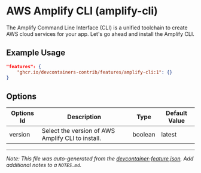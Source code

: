 
# AWS Amplify CLI (amplify-cli)

The Amplify Command Line Interface (CLI) is a unified toolchain to create AWS cloud services for your app. Let's go ahead and install the Amplify CLI.

## Example Usage

```json
"features": {
    "ghcr.io/devcontainers-contrib/features/amplify-cli:1": {}
}
```

## Options

| Options Id | Description | Type | Default Value |
|-----|-----|-----|-----|
| version | Select the version of AWS Amplify CLI to install. | boolean | latest |



---

_Note: This file was auto-generated from the [devcontainer-feature.json](https://github.com/devcontainers-contrib/features/blob/main/src/amplify-cli/devcontainer-feature.json).  Add additional notes to a `NOTES.md`._
